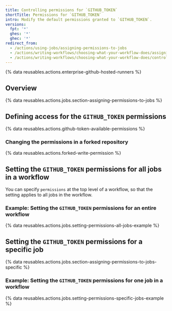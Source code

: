 ```yaml
---
title: Controlling permissions for `GITHUB_TOKEN`
shortTitle: Permissions for `GITHUB_TOKEN`
intro: Modify the default permissions granted to `GITHUB_TOKEN`.
versions:
  fpt: '*'
  ghes: '*'
  ghec: '*'
redirect_from:
  - /actions/using-jobs/assigning-permissions-to-jobs
  - /actions/writing-workflows/choosing-what-your-workflow-does/assigning-permissions-to-jobs
  - /actions/writing-workflows/choosing-what-your-workflow-does/controlling-permissions-for-github-token
---
```


{% data reusables.actions.enterprise-github-hosted-runners %}

## Overview

{% data reusables.actions.jobs.section-assigning-permissions-to-jobs %}

## Defining access for the `GITHUB_TOKEN` permissions

{% data reusables.actions.github-token-available-permissions %}

### Changing the permissions in a forked repository

{% data reusables.actions.forked-write-permission %}

## Setting the `GITHUB_TOKEN` permissions for all jobs in a workflow

You can specify `permissions` at the top level of a workflow, so that the setting applies to all jobs in the workflow.

### Example: Setting the `GITHUB_TOKEN` permissions for an entire workflow

{% data reusables.actions.jobs.setting-permissions-all-jobs-example %}

## Setting the `GITHUB_TOKEN` permissions for a specific job

{% data reusables.actions.jobs.section-assigning-permissions-to-jobs-specific %}

### Example: Setting the `GITHUB_TOKEN` permissions for one job in a workflow

{% data reusables.actions.jobs.setting-permissions-specific-jobs-example %}
